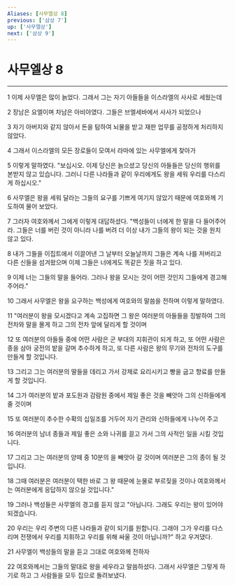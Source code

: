 ```yaml
---
Aliases: [사무엘상 8]
previous: ['삼상 7']
up: ['사무엘상']
next: ['삼상 9']
---
```

# 사무엘상 8

***


1 이제 사무엘은 많이 늙었다. 그래서 그는 자기 아들들을 이스라엘의 사사로 세웠는데 

2 장남은 요엘이며 차남은 아비야였다. 그들은 브엘세바에서 사사가 되었으나 

3 자기 아버지와 같지 않아서 돈을 탐하여 뇌물을 받고 재판 업무를 공정하게 처리하지 않았다. 

4 그래서 이스라엘의 모든 장로들이 모여서 라마에 있는 사무엘에게 찾아가 

5 이렇게 말하였다. "보십시오. 이제 당신은 늙으셨고 당신의 아들들은 당신의 행위를 본받지 않고 있습니다. 그러니 다른 나라들과 같이 우리에게도 왕을 세워 우리를 다스리게 하십시오." 

6 사무엘은 왕을 세워 달라는 그들의 요구를 기쁘게 여기지 않았기 때문에 여호와께 기도하여 물어 보았다. 

7 그러자 여호와께서 그에게 이렇게 대답하셨다. "백성들이 너에게 한 말을 다 들어주어라. 그들은 너를 버린 것이 아니라 나를 버려 더 이상 내가 그들의 왕이 되는 것을 원치 않고 있다. 

8 내가 그들을 이집트에서 이끌어낸 그 날부터 오늘날까지 그들은 계속 나를 저버리고 다른 신들을 섬겨왔으며 이제 그들은 너에게도 똑같은 짓을 하고 있다. 

9 이제 너는 그들의 말을 들어라. 그러나 왕을 모시는 것이 어떤 것인지 그들에게 경고해 주어라." 

10 그래서 사무엘은 왕을 요구하는 백성에게 여호와의 말씀을 전하며 이렇게 말하였다. 

11 "여러분이 왕을 모시겠다고 계속 고집하면 그 왕은 여러분의 아들들을 징발하여 그의 전차와 말을 몰게 하고 그의 전차 앞에 달리게 할 것이며 

12 또 여러분의 아들들 중에 어떤 사람은 군 부대의 지휘관이 되게 하고, 또 어떤 사람은 종을 삼아 궁전의 밭을 갈며 추수하게 하고, 또 다른 사람은 왕의 무기와 전차의 도구를 만들게 할 것입니다. 

13 그리고 그는 여러분의 딸들을 데리고 가서 강제로 요리시키고 빵을 굽고 향료를 만들게 할 것입니다. 

14 그가 여러분의 밭과 포도원과 감람원 중에서 제일 좋은 것을 빼앗아 그의 신하들에게 줄 것이며 

15 또 여러분이 추수한 수확의 십일조를 거두어 자기 관리와 신하들에게 나누어 주고 

16 여러분의 남녀 종들과 제일 좋은 소와 나귀를 끌고 가서 그의 사적인 일을 시킬 것입니다. 

17 그리고 그는 여러분의 양떼 중 10분의 을 빼앗아 갈 것이며 여러분은 그의 종이 될 것입니다. 

18 그때 여러분은 여러분이 택한 바로 그 왕 때문에 눈물로 부르짖을 것이나 여호와께서는 여러분에게 응답하지 않으실 것입니다." 

19 그러나 백성들은 사무엘의 경고를 듣지 않고 "아닙니다. 그래도 우리는 왕이 있어야 되겠습니다. 

20 우리는 우리 주변의 다른 나라들과 같이 되기를 원합니다. 그래야 그가 우리를 다스리며 전쟁에서 우리를 지휘하고 우리를 위해 싸울 것이 아닙니까?" 하고 우겨댔다. 

21 사무엘이 백성들의 말을 듣고 그대로 여호와께 전하자 

22 여호와께서는 그들의 말대로 왕을 세우라고 말씀하셨다. 그래서 사무엘은 그렇게 하기로 하고 그 사람들을 모두 집으로 돌려보냈다.
